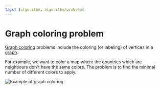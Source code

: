 ```yaml
---
tags: [algorithm, algorithm/problem]
---
```


# Graph coloring problem

[Graph coloring](https://en.wikipedia.org/wiki/Graph_coloring) problems include the coloring (or labeling) of vertices in a [graph](../graph/graph.md).

For example, we want to color a map where the countries which are neighbours don't have the same colors. The problem is to find the minimal number of different colors to apply.

![Example of graph coloring](/assets/graph-color-example.png '[Four color theorem](https://en.wikipedia.org/wiki/Four_color_theorem) - Wikipedia')

